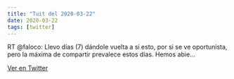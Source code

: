 ```yaml
---
title: "Tuit del 2020-03-22"
date: 2020-03-22
tags: [twitter]
---
```


RT @faloco: Llevo días (7) dándole vuelta a si esto, por si se ve oportunista, pero la máxima de compartir prevalece estos días. Hemos abie…



[Ver en Twitter](https://twitter.com/i/web/status/1241872914019844096)
